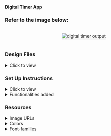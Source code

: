 **Digital Timer App** 

### Refer to the image below:

<br/>
<div style="text-align: center;">
    <img src="https://assets.ccbp.in/frontend/content/react-js/digital-timer-output.gif" alt="digital timer output" style="max-width:70%;box-shadow:0 2.8px 2.2px rgba(0, 0, 0, 0.12)" />
</div>
<br/>

### Design Files

<details>
<summary>Click to view</summary>

- [Extra Small (Size < 576px), Small (Size >= 576px)](https://assets.ccbp.in/frontend/content/react-js/digital-timer-sm-output.png)
- [Medium (Size >= 768px), Large (Size >= 992px) and Extra Large (Size >= 1200px)](https://assets.ccbp.in/frontend/content/react-js/digital-timer-lg-output.png)

</details>

### Set Up Instructions

<details>
<summary>Click to view</summary>

- Download dependencies by running `npm install`
- Start up the app using `npm start`
</details>


<details>
<summary>Functionalities added</summary>
<br/>


- The default timer limit value will be 25 minutes
- When the **Start** button is clicked,
  - The **Start** text will change to **Pause** text
  - The **play icon** will be replaced by **pause icon**
  - The **Timer** status will change to **Running**
  - The **Timer** will start running backwards from the timer limit value set
  - If the **Timer** has been paused after starting, it will resume from where it was paused
  - Both the **Plus** and **Minus** buttons will be disabled
- When the **Pause** button is clicked,
  - The **Pause** text will change to **Start** text
  - The **pause icon** will be replaced by **play icon**
  - The **Timer** will stop running backwards
  - The **Timer** status will change to **Paused**
  - Both the **Plus** and **Minus** buttons will be disabled
- When the button with the **Plus** symbol is clicked,
  - The timer limit value will be incremented by one minute
  - The **Timer** will display time with the increased timer limit value
- When the button with the **Minus** symbol is clicked,
  - The timer limit value will be decremented by one minute
  - The **Timer** will display time with the decreased timer limit value
- When the timer limit value is modified by clicking the **Plus** or **Minus** button and the **Start** button is clicked, then the **Timer** will start with the modified timer value
- When the **Timer** ends (displays **00:00**)
  - The **Pause** text will change to **Start** text
  - The **pause icon** will be replaced by **play icon**
  - The **Timer** will stop running backwards
  - The **Timer** status will change to **Paused**
- After completion of **Timer**, when the **Start** button is clicked,
  - The **Start** text will change to **Pause** text
  - The **play icon** will be replaced by **pause icon**
  - The **Timer** will start running backwards from the current timer limit value.
  - The **Timer** status will change to **Running**
- When the **Reset** button is clicked, then
  - The **Pause** text will change to **Start** text
  - The **pause icon** will be replaced by **play icon**
  - The **Timer** will stop running backwards
  - The **Timer** status will change to **Paused**
  - Initial **Timer** limit value will be displayed
  - Both the **Plus** and **Minus** buttons will be enabled

</details>



### Resources

<details>
<summary>Image URLs</summary>

- [https://assets.ccbp.in/frontend/react-js/digital-timer-elapsed-bg.png](https://assets.ccbp.in/frontend/react-js/digital-timer-elapsed-bg.png)
- [https://assets.ccbp.in/frontend/react-js/play-icon-img.png](https://assets.ccbp.in/frontend/react-js/play-icon-img.png) alt will be **play icon**
- [https://assets.ccbp.in/frontend/react-js/pause-icon-img.png](https://assets.ccbp.in/frontend/react-js/pause-icon-img.png) alt will be **pause icon**
- [https://assets.ccbp.in/frontend/react-js/reset-icon-img.png](https://assets.ccbp.in/frontend/react-js/reset-icon-img.png) alt will be **reset icon**

</details>

<details>
<summary>Colors</summary>

<br/>

<div style="background-color: #ffffff ; width: 150px; padding: 10px; color: black">Hex: #ffffff</div>
<div style="background-color: #cffcf1 ; width: 150px; padding: 10px; color: black">Hex: #cffcf1</div>
<div style="background-color: #1e293b ; width: 150px; padding: 10px; color: white">Hex: #1e293b</div>
<div style="background-color: #0f172a ; width: 150px; padding: 10px; color: white">Hex: #0f172a</div>
<div style="background-color: #defafe ; width: 150px; padding: 10px; color: black">Hex: #defafe</div>
<div style="background-color: #00d9f5 ; width: 150px; padding: 10px; color: white">Hex: #00d9f5</div>

</details>

<details>
<summary>Font-families</summary>

- Roboto

</details>


